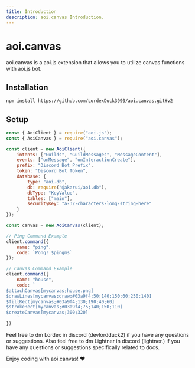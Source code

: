 ```yaml
---
title: Introduction
description: aoi.canvas Introduction.
---
```


# aoi.canvas

aoi.canvas is a aoi.js extension that allows you to utilize canvas functions with aoi.js bot.

## Installation

```sh
npm install https://github.com/LordexDuck3990/aoi.canvas.git#v2
```

## Setup

```js
const { AoiClient } = require("aoi.js");
const { AoiCanvas } = require("aoi.canvas");

const client = new AoiClient({
    intents: ["Guilds", "GuildMessages", "MessageContent"],
    events: ["onMessage", "onInteractionCreate"],
    prefix: "Discord Bot Prefix",
    token: "Discord Bot Token",
    database: {
        type: "aoi.db",
        db: require("@akarui/aoi.db"),
        dbType: "KeyValue",
        tables: ["main"],
        securityKey: "a-32-characters-long-string-here"
    }
});

const canvas = new AoiCanvas(client);

// Ping Command Example
client.command({
    name: "ping",
    code: `Pong! $pingms`
});

// Canvas Command Example
client.command({
    name: "house",
    code: `
$attachCanvas[mycanvas;house.png]
$drawLines[mycanvas;draw;#03a9f4;50;140;150:60;250:140]
$fillRect[mycanvas;#03a9f4;130;190;40;60]
$strokeRect[mycanvas;#03a9f4;75;140;150;110]
$createCanvas[mycanvas;300;320]
    `
})
```

Feel free to dm Lordex in discord (devlordduck2) if you have any questions or suggestions.
Also feel free to dm Lightner in discord (lightner.) if you have any questions or suggestions specifically related to docs.

Enjoy coding with aoi.canvas! ❤